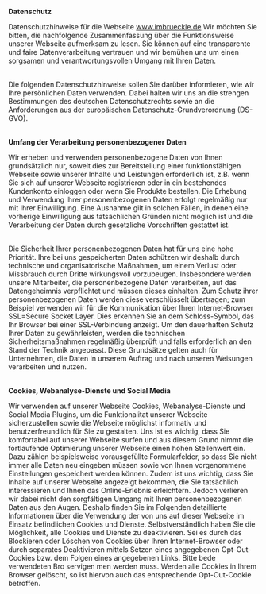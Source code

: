 **Datenschutz**

Datenschutzhinweise für die Webseite www.imbrueckle.de Wir möchten Sie bitten, die nachfolgende Zusammenfassung über die Funktionsweise unserer Webseite aufmerksam zu lesen. Sie können auf eine transparente und faire Datenverarbeitung vertrauen und wir bemühen uns um einen sorgsamen und verantwortungsvollen Umgang mit Ihren Daten.  
<br>

Die folgenden Datenschutzhinweise sollen Sie darüber informieren, wie wir Ihre persönlichen Daten verwenden. Dabei halten wir uns an die strengen Bestimmungen des deutschen Datenschutzrechts sowie an die Anforderungen aus der europäischen Datenschutz-Grundverordnung (DS-GVO).  
<br>

**Umfang der Verarbeitung personenbezogener Daten**

Wir erheben und verwenden personenbezogene Daten von Ihnen grundsätzlich nur, soweit dies zur Bereitstellung einer funktionsfähigen Webseite sowie unserer Inhalte und Leistungen erforderlich ist, z.B. wenn Sie sich auf unserer Webseite registrieren oder in ein bestehendes Kundenkonto einloggen oder wenn Sie Produkte bestellen. Die Erhebung und Verwendung Ihrer personenbezogenen Daten erfolgt regelmäßig nur mit Ihrer Einwilligung. Eine Ausnahme gilt in solchen Fällen, in denen eine vorherige Einwilligung aus tatsächlichen Gründen nicht möglich ist und die Verarbeitung der Daten durch gesetzliche Vorschriften gestattet ist.  
<br>
  
Die Sicherheit Ihrer personenbezogenen Daten hat für uns eine hohe Priorität. Ihre bei uns gespeicherten Daten schützen wir deshalb durch technische und organisatorische Maßnahmen, um einem Verlust oder Missbrauch durch Dritte wirkungsvoll vorzubeugen. Insbesondere werden unsere Mitarbeiter, die personenbezogene Daten verarbeiten, auf das Datengeheimnis verpflichtet und müssen dieses einhalten. Zum Schutz ihrer personenbezogenen Daten werden diese verschlüsselt übertragen; zum Beispiel verwenden wir für die Kommunikation über Ihren Internet-Browser SSL=Secure Socket Layer. Dies erkennen Sie an dem Schloss-Symbol, das Ihr Browser bei einer SSL-Verbindung anzeigt. Um den dauerhaften Schutz Ihrer Daten zu gewährleisten, werden die technischen Sicherheitsmaßnahmen regelmäßig überprüft und falls erforderlich an den Stand der Technik angepasst. Diese Grundsätze gelten auch für Unternehmen, die Daten in unserem Auftrag und nach unseren Weisungen verarbeiten und nutzen.  
<br>

**Cookies, Webanalyse-Dienste und Social Media**

Wir verwenden auf unserer Webseite Cookies, Webanalyse-Dienste und Social Media Plugins, um die Funktionalitat unserer Webseite sicherzustellen sowie die Webseite möglichst informativ und benutzerfreundlich für Sie zu gestalten. Uns ist es wichtig, dass Sie komfortabel auf unserer Webseite surfen und aus diesem Grund nimmt die fortlaufende Optimierung unserer Webseite einen hohen Stellenwert ein. Dazu zählen beispielsweise vorausgefüllte Formularfelder, so dass Sie nicht immer alle Daten neu eingeben müssen sowie von Ihnen vorgenommene Einstellungen gespeichert werden können. Zudem ist uns wichtig, dass Sie Inhalte auf unserer Webseite angezeigt bekommen, die Sie tatsächlich interessieren und Ihnen das Online-Erlebnis erleichtern. Jedoch verlieren wir dabei nicht den sorgfältigen Umgang mit Ihren personenbezogenen Daten aus den Augen. Deshalb finden Sie im Folgenden detaillierte Informationen über die Verwendung der von uns auf dieser Webseite im Einsatz befindlichen Cookies und Dienste. Selbstverständlich haben Sie die Möglichkeit, alle Cookies und Dienste zu deaktivieren. Sei es durch das Blockieren oder Löschen von Cookies über Ihren Internet-Browser oder durch separates Deaktivieren mittels Setzen eines angegebenen Opt-Out-Cookies bzw. dem Folgen eines angegebenen Links. Bitte bede verwendeten Bro servigen men werden muss. Werden alle Cookies in Ihrem Browser gelöscht, so ist hiervon auch das entsprechende Opt-Out-Cookie betroffen.